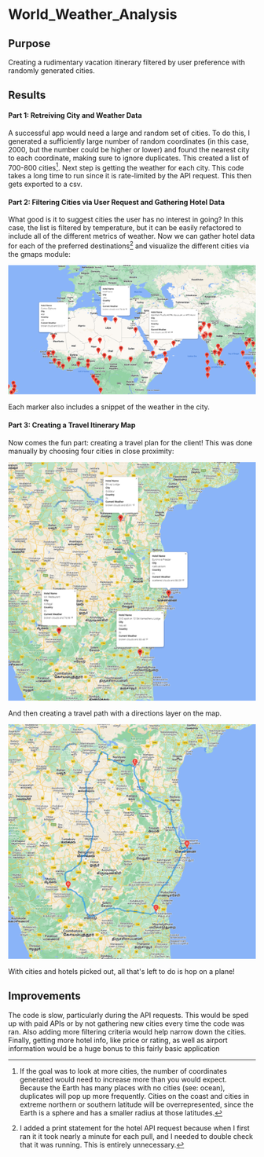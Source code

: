 # World_Weather_Analysis
## Purpose
Creating a rudimentary vacation itinerary filtered by user preference with randomly generated cities.
## Results
#### Part 1: Retreiving City and Weather Data
A successful app would need a large and random set of cities. To do this, I generated a sufficiently large number of random coordinates (in this case, 2000, but the number could be higher or lower) and found the nearest city to each coordinate, making sure to ignore duplicates. This created a list of 700-800 cities[^1].
Next step is getting the weather for each city. This code takes a long time to run since it is rate-limited by the API request. This then gets exported to a csv.
#### Part 2: Filtering Cities via User Request and Gathering Hotel Data
What good is it to suggest cities the user has no interest in going? In this case, the list is filtered by temperature, but it can be easily refactored to include all of the different metrics of weather. Now we can gather hotel data for each of the preferred destinations[^2] and visualize the different cities via the gmaps module:

![map](/Vacation_Search/WeatherPy_vacation_map.PNG)

Each marker also includes a snippet of the weather in the city. 
#### Part 3: Creating a Travel Itinerary Map
Now comes the fun part: creating a travel plan for the client! This was done manually by choosing four cities in close proximity:

![cities](/Vacation_Itinerary/WeatherPy_travel_map_markers.PNG)

And then creating a travel path with a directions layer on the map.

![route](/Vacation_Itinerary/WeatherPy_travel_map.PNG)

With cities and hotels picked out, all that's left to do is hop on a plane!
## Improvements
The code is slow, particularly during the API requests. This would be sped up with paid APIs or by not gathering new cities every time the code was ran. Also adding more filtering criteria would help narrow down the cities. Finally, getting more hotel info, like price or rating, as well as airport information would be a huge bonus to this fairly basic application

[^1]: If the goal was to look at more cities, the number of coordinates generated would need to increase more than you would expect. Because the Earth has many places      with no cities (see: ocean), duplicates will pop up more frequently. Cities on the coast and cities in extreme northern or southern latitude will be overrepresented,    since the Earth is a sphere and has a smaller radius at those latitudes.
[^2]: I added a print statement for the hotel API request because when I first ran it it took nearly a minute for each pull, and I needed to double check that it was        running. This is entirely unnecessary.
